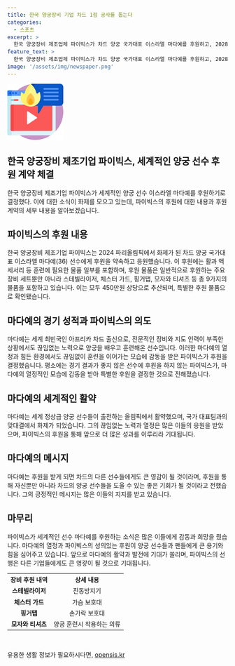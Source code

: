 ```yaml
---
title: 한국 양궁장비 기업 차드 1점 궁사를 돕는다
categories:
  - 스포츠
excerpt: >
  한국 양궁장비 제조업체 파이빅스가 차드 양궁 국가대표 이스라엘 마다예를 후원하고, 2028 엘에이 올림픽까지 9가지 물품을 지원한다. 마다예는 차드 출신으로, 한국 양궁선수들의 영상을 보며 양궁을 독학으로 배웠다. 백종대 대표는 마다예와의 후원 계약 이후 훈련에 필요한 물품을 지원했으며, 마다예는 백 대표에게 감사의 말을 전했다. 파이빅스는 이번 후원으로 경기에서 결과가 좋지 않은 선수를 처음으로 후원한다.
feature_text: >
  한국 양궁장비 제조업체 파이빅스가 차드 양궁 국가대표 이스라엘 마다예를 후원하고, 2028 엘에이 올림픽까지 9가지 물품을 지원한다. 마다예는 차드 출신으로, 한국 양궁선수들의 영상을 보며 양궁을 독학으로 배웠다. 백종대 대표는 마다예와의 후원 계약 이후 훈련에 필요한 물품을 지원했으며, 마다예는 백 대표에게 감사의 말을 전했다. 파이빅스는 이번 후원으로 경기에서 결과가 좋지 않은 선수를 처음으로 후원한다.
image: '/assets/img/newspaper.png'
---
```


<p><img src="/assets/img/news.png" alt="rentncar 속보" /></p>

<h2 data-ke-size="size26">한국 양궁장비 제조기업 파이빅스, 세계적인 양궁 선수 후원 계약 체결</h2>

<p data-ke-size="size16">한국 양궁장비 제조기업 파이빅스가 세계적인 양궁 선수 이스라엘 마다예를 후원하기로 결정했다. 이에 대한 소식이 화제를 모으고 있는데, 파이빅스의 후원에 대한 내용과 후원 계약의 세부 내용을 알아보겠습니다.</p>

<h2 data-ke-size="size26">파이빅스의 후원 내용</h2>

<p data-ke-size="size16">한국 양궁장비 제조기업 파이빅스는 2024 파리올림픽에서 화제가 된 차드 양궁 국가대표 이스라엘 마다예(36) 선수에게 후원을 약속하고 응원했습니다. 이 후원에는 활과 액세서리 등 훈련에 필요한 물품 일부를 포함하며, 후원 물품은 일반적으로 후원하는 주요 장비 세트뿐만 아니라 스테빌라이저, 체스터 가드, 핑거탭, 모자와 티셔츠 등 총 9가지의 물품을 포함하고 있습니다. 이는 모두 450만원 상당으로 추산되며, 특별한 후원 물품으로 확인됐습니다.</p>

<h2 data-ke-size="size26">마다예의 경기 성적과 파이빅스의 의도</h2>

<p data-ke-size="size16">마다예는 세계 최빈국인 아프리카 차드 출신으로, 전문적인 장비와 지도 인력이 부족한 상황에서도 끊임없는 노력으로 양궁을 배우고 훈련해온 선수입니다. 이러한 마다예의 열정과 힘든 환경에서도 끊임없이 훈련을 이어가는 모습에 감동을 받은 파이빅스가 후원을 결정했습니다. 평소에는 경기 결과가 좋지 않은 선수에 후원을 하지 않는 파이빅스가, 마다예의 열정적인 모습에 감동을 받아 특별한 후원을 결정한 것으로 전해졌습니다.</p>

<h2 data-ke-size="size26">마다예의 세계적인 활약</h2>

<p data-ke-size="size16">마다예는 세계 정상급 양궁 선수들이 출전하는 올림픽에서 활약했으며, 국가 대표팀과의 맞대결에서 화제가 되었습니다. 그의 끊임없는 노력과 열정은 많은 이들의 응원을 받았으며, 파이빅스의 후원을 통해 앞으로 더 많은 성과를 이루리라 기대됩니다.</p>

<h2 data-ke-size="size26">마다예의 메시지</h2>

<p data-ke-size="size16">마다예는 후원을 받게 되면 차드의 다른 선수들에게도 큰 영감이 될 것이라며, 후원을 통해 자신뿐만 아니라 차드의 양궁 선수들을 도울 수 있는 좋은 기회가 될 것이라고 전했습니다. 그의 긍정적인 메시지는 많은 이들의 지지를 받고 있습니다.</p>

<h2 data-ke-size="size26">마무리</h2>

<p data-ke-size="size16">파이빅스가 세계적인 선수 마다예를 후원하는 소식은 많은 이들에게 감동과 희망을 줬습니다. 마다예의 열정과 파이빅스의 성의있는 후원이 양궁 선수들과 팬들에게 큰 용기와 힘을 심어주고 있습니다. 앞으로 마다예의 활약과 발전에 기대가 쏠리며, 파이빅스의 선행은 다른 기업들에게도 큰 영갛이 될 것으로 기대됩니다.</p>

<table>
  <tr>
    <th><b>장비 후원 내역</b></th>
    <th><b>상세 내용</b></th>
  </tr>
  <tr>
    <td style="text-align: center; height: 17px;"><b>스테빌라이저</b></td>
    <td style="text-align: center; height: 17px;">진동방지기</td>
  </tr>
  <tr>
    <td style="text-align: center; height: 17px;"><b>체스터 가드</b></td>
    <td style="text-align: center; height: 17px;">가슴 보호대</td>
  </tr>
  <tr>
    <td style="text-align: center; height: 17px;"><b>핑거탭</b></td>
    <td style="text-align: center; height: 17px;">손가락 보호대</td>
  </tr>
  <tr>
    <td style="text-align: center; height: 17px;"><b>모자와 티셔츠</b></td>
    <td style="text-align: center; height: 17px;">양궁 훈련시 착용하는 의류</td>
  </tr>
</table>

<p data-ke-size="size16">&nbsp;</p>
유용한 생활 정보가 필요하시다면, <a href="https://opensis.kr" rel="dofollow">opensis.kr</a>


